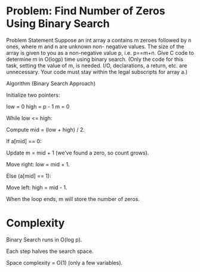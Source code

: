 # Problem: Find Number of Zeros Using Binary Search
Problem Statement
Suppose an int array a contains m zeroes followed by n ones, where m and n are unknown non-
negative values. The size of the array is given to you as a non-negative value p, i.e. p==m+n. Give C
code to determine m in O(logp) time using binary search. (Only the code for this task, setting the
value of m, is needed. I/O, declarations, a return, etc. are unnecessary. Your code must stay within
the legal subscripts for array a.) 


Algorithm (Binary Search Approach)

Initialize two pointers:

low = 0
high = p - 1
m = 0


While low <= high:

Compute mid = (low + high) / 2.

If a[mid] == 0:

Update m = mid + 1 (we’ve found a zero, so count grows).

Move right: low = mid + 1.

Else (a[mid] == 1):

Move left: high = mid - 1.

When the loop ends, m will store the number of zeros.

# Complexity

Binary Search runs in O(log p).

Each step halves the search space.

Space complexity = O(1) (only a few variables).